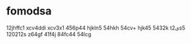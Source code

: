 # fomodsa
12jhffc1
xcv4ddi
xcv3x1
456p44
hjkln5
54hkh
54cv+
hjk45
5432k
t2یs5
120212s
z64gf
41f4j
84fc44
54lcg
